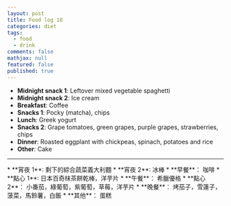 ```yaml
---
layout: post
title: Food log 18
categories: diet
tags: 
  - food
  - drink
comments: false
mathjax: null
featured: false
published: true
---
```


* **Midnight snack 1**: Leftover mixed vegetable spaghetti
* **Midnight snack 2**: Ice cream
* **Breakfast**: Coffee
* **Snacks 1**: Pocky (matcha), chips
* **Lunch**: Greek yogurt
* **Snacks 2**: Grape tomatoes, green grapes, purple grapes, strawberries, chips 
* **Dinner**: Roasted eggplant with chickpeas, spinach, potatoes and rice
* **Other**: Cake
<hr>
* **宵夜 1**: 剩下的綜合蔬菜義大利麵
* **宵夜 2**: 冰棒
* **早餐**： 咖啡
* **點心 1**: 日本百奇枺茶餅乾棒，洋芋片
* **午餐**： 希臘優格
* **點心 2**： 小番茄，綠葡萄，紫葡萄，草莓，洋芋片
* **晚餐**： 烤茄子，雪蓮子，菠菜，馬鈴薯，白飯
* **其他**： 蛋糕
